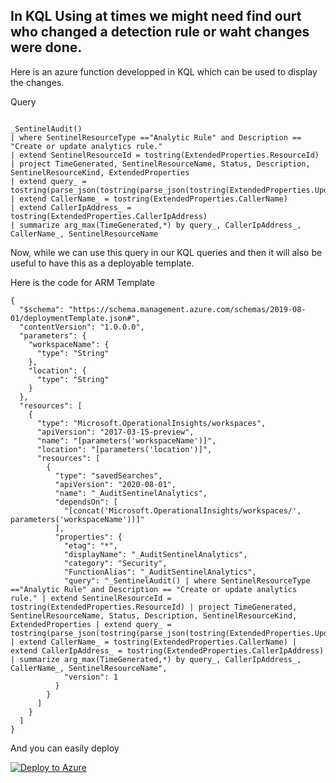 



## In KQL Using at times we might need find ourt who changed a detection rule or waht changes were done.
Here is an azure function developped in KQL which can be used to display the changes.

Query


```

_SentinelAudit()
| where SentinelResourceType =="Analytic Rule" and Description == "Create or update analytics rule."
| extend SentinelResourceId = tostring(ExtendedProperties.ResourceId)
| project TimeGenerated, SentinelResourceName, Status, Description, SentinelResourceKind, ExtendedProperties
| extend query_ = tostring(parse_json(tostring(parse_json(tostring(ExtendedProperties.UpdatedResourceState)).properties)).query)
| extend CallerName_ = tostring(ExtendedProperties.CallerName)
| extend CallerIpAddress_ = tostring(ExtendedProperties.CallerIpAddress)
| summarize arg_max(TimeGenerated,*) by query_, CallerIpAddress_, CallerName_, SentinelResourceName

```

Now, while we can use this query in our KQL queries and then it will also be useful to have this as a deployable template.

Here is the code for ARM Template

```
{
  "$schema": "https://schema.management.azure.com/schemas/2019-08-01/deploymentTemplate.json#",
  "contentVersion": "1.0.0.0",
  "parameters": {
    "workspaceName": {
      "type": "String"
    },
    "location": {
      "type": "String"
    }
  },
  "resources": [
    {
      "type": "Microsoft.OperationalInsights/workspaces",
      "apiVersion": "2017-03-15-preview",
      "name": "[parameters('workspaceName')]",
      "location": "[parameters('location')]",
      "resources": [
        {
          "type": "savedSearches",
          "apiVersion": "2020-08-01",
          "name": "_AuditSentinelAnalytics",
          "dependsOn": [
            "[concat('Microsoft.OperationalInsights/workspaces/', parameters('workspaceName'))]"
          ],
          "properties": {
            "etag": "*",
            "displayName": "_AuditSentinelAnalytics",
            "category": "Security",
            "FunctionAlias": "_AuditSentinelAnalytics",
            "query": "_SentinelAudit() | where SentinelResourceType =="Analytic Rule" and Description == "Create or update analytics rule." | extend SentinelResourceId = tostring(ExtendedProperties.ResourceId) | project TimeGenerated, SentinelResourceName, Status, Description, SentinelResourceKind, ExtendedProperties | extend query_ = tostring(parse_json(tostring(parse_json(tostring(ExtendedProperties.UpdatedResourceState)).properties)).query) | extend CallerName_ = tostring(ExtendedProperties.CallerName) | extend CallerIpAddress_ = tostring(ExtendedProperties.CallerIpAddress) | summarize arg_max(TimeGenerated,*) by query_, CallerIpAddress_, CallerName_, SentinelResourceName",
            "version": 1
          }
        }
      ]
    }
  ]
}
```

And you can easily deploy

[![Deploy to Azure](https://aka.ms/deploytoazurebutton)](https://portal.azure.com/#create/Microsoft.Template/uri/https%3A%2F%2Fraw.githubusercontent.com%2Fsamikroy%2Fkql-store%2Fmain%2FAuditSentinelAnalyticUpdate%2Fazuredeploy.json)
